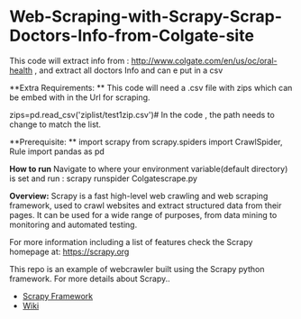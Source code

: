 # Web-Scraping-with-Scrapy-Scrap-Doctors-Info-from-Colgate-site
This code will extract info from : http://www.colgate.com/en/us/oc/oral-health , and extract all doctors Info and can e put in a csv

**Extra Requirements: **
This code will need a .csv file with zips which can be embed with in the Url for scraping.

 zips=pd.read_csv('ziplist/test1zip.csv')# In the code , the path needs to change to match the list.
 
**Prerequisite: **
import scrapy
from scrapy.spiders import CrawlSpider, Rule
import pandas as pd

**How to run**
Navigate to where your environment variable(default directory) is set and run :
scrapy runspider Colgatescrape.py

**Overview:**
Scrapy is a fast high-level web crawling and web scraping framework, used to crawl websites and extract structured data from their pages. It can be used for a wide range of purposes, from data mining to monitoring and automated testing.

For more information including a list of features check the Scrapy homepage at: https://scrapy.org

This repo is an example of webcrawler built using the Scrapy python framework.  For more details about Scrapy..

 - [Scrapy Framework](https://github.com/scrapy/scrapy/)
 - [Wiki](https://github.com/scrapy/scrapy/wiki)
